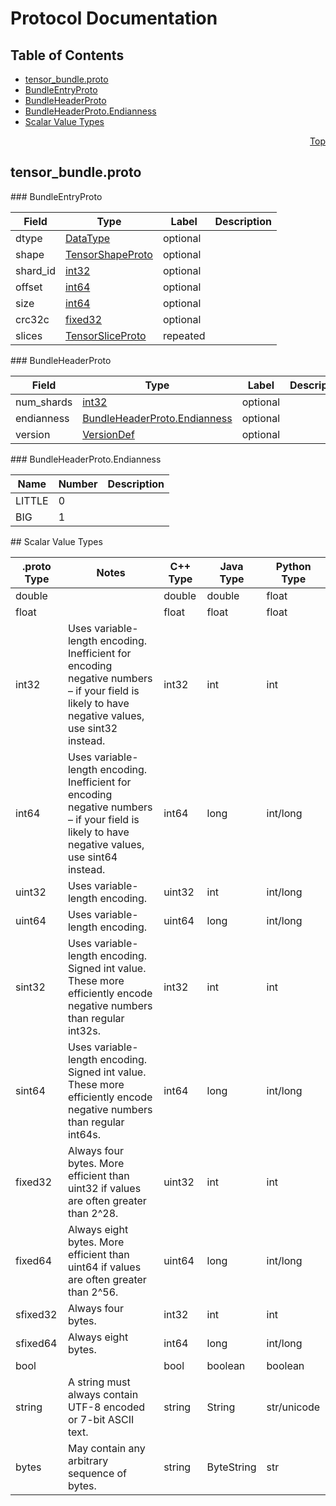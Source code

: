 # Protocol Documentation
<a name="top"/>

## Table of Contents
* [tensor_bundle.proto](#tensor_bundle.proto)
 * [BundleEntryProto](#tensorflow.BundleEntryProto)
 * [BundleHeaderProto](#tensorflow.BundleHeaderProto)
 * [BundleHeaderProto.Endianness](#tensorflow.BundleHeaderProto.Endianness)
* [Scalar Value Types](#scalar-value-types)

<a name="tensor_bundle.proto"/>
<p align="right"><a href="#top">Top</a></p>

## tensor_bundle.proto



<a name="tensorflow.BundleEntryProto"/>
### BundleEntryProto


| Field | Type | Label | Description |
| ----- | ---- | ----- | ----------- |
| dtype | [DataType](#tensorflow.DataType) | optional |  |
| shape | [TensorShapeProto](#tensorflow.TensorShapeProto) | optional |  |
| shard_id | [int32](#int32) | optional |  |
| offset | [int64](#int64) | optional |  |
| size | [int64](#int64) | optional |  |
| crc32c | [fixed32](#fixed32) | optional |  |
| slices | [TensorSliceProto](#tensorflow.TensorSliceProto) | repeated |  |


<a name="tensorflow.BundleHeaderProto"/>
### BundleHeaderProto


| Field | Type | Label | Description |
| ----- | ---- | ----- | ----------- |
| num_shards | [int32](#int32) | optional |  |
| endianness | [BundleHeaderProto.Endianness](#tensorflow.BundleHeaderProto.Endianness) | optional |  |
| version | [VersionDef](#tensorflow.VersionDef) | optional |  |



<a name="tensorflow.BundleHeaderProto.Endianness"/>
### BundleHeaderProto.Endianness


| Name | Number | Description |
| ---- | ------ | ----------- |
| LITTLE | 0 |  |
| BIG | 1 |  |





<a name="scalar-value-types"/>
## Scalar Value Types

| .proto Type | Notes | C++ Type | Java Type | Python Type |
| ----------- | ----- | -------- | --------- | ----------- |
| <a name="double"/> double |  | double | double | float |
| <a name="float"/> float |  | float | float | float |
| <a name="int32"/> int32 | Uses variable-length encoding. Inefficient for encoding negative numbers – if your field is likely to have negative values, use sint32 instead. | int32 | int | int |
| <a name="int64"/> int64 | Uses variable-length encoding. Inefficient for encoding negative numbers – if your field is likely to have negative values, use sint64 instead. | int64 | long | int/long |
| <a name="uint32"/> uint32 | Uses variable-length encoding. | uint32 | int | int/long |
| <a name="uint64"/> uint64 | Uses variable-length encoding. | uint64 | long | int/long |
| <a name="sint32"/> sint32 | Uses variable-length encoding. Signed int value. These more efficiently encode negative numbers than regular int32s. | int32 | int | int |
| <a name="sint64"/> sint64 | Uses variable-length encoding. Signed int value. These more efficiently encode negative numbers than regular int64s. | int64 | long | int/long |
| <a name="fixed32"/> fixed32 | Always four bytes. More efficient than uint32 if values are often greater than 2^28. | uint32 | int | int |
| <a name="fixed64"/> fixed64 | Always eight bytes. More efficient than uint64 if values are often greater than 2^56. | uint64 | long | int/long |
| <a name="sfixed32"/> sfixed32 | Always four bytes. | int32 | int | int |
| <a name="sfixed64"/> sfixed64 | Always eight bytes. | int64 | long | int/long |
| <a name="bool"/> bool |  | bool | boolean | boolean |
| <a name="string"/> string | A string must always contain UTF-8 encoded or 7-bit ASCII text. | string | String | str/unicode |
| <a name="bytes"/> bytes | May contain any arbitrary sequence of bytes. | string | ByteString | str |

